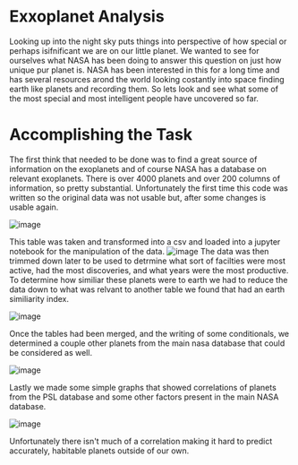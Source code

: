 #  Exxoplanet Analysis

 Looking up into the night sky puts things into perspective of how special or perhaps isifnificant we are on our little planet. We wanted to see for ourselves what NASA has been doing to answer this question on just how unique pur planet is. NASA has been interested in this for a long time and has several resources arond the world looking costantly into space finding earth like planets and recording them. So lets look and see what some of the most special and most intelligent people have uncovered so far. 
 
# Accomplishing the Task

The first think that needed to be done was to find a great source of information on the exoplanets and of course NASA has a database on relevant exoplanets. There is over 4000 planets and over 200 columns of information, so pretty substantial. Unfortunately the first time this code was written so the original data was not usable but, after some changes is usable again. 

![image](https://user-images.githubusercontent.com/73910099/123870164-78470300-d921-11eb-9b0a-810230dce8c3.png)

This table was taken and transformed into a csv and loaded into a jupyter notebook for the manipulation of the data. 
![image](https://user-images.githubusercontent.com/73910099/123870640-25218000-d922-11eb-94c0-ff049a78dee2.png)
The data was then trimmed down later to be used to detrmine what sort of facilties were most active, had the most discoveries, and what years were the most productive. To determine how similiar these planets were to earth we had to reduce the data down to what was relvant to another table we found that had an earth similiarity index. 

![image](https://user-images.githubusercontent.com/73910099/123871184-e93aea80-d922-11eb-94b7-0295a827aff0.png)

Once the tables had been merged, and the writing of some conditionals, we determined a couple other planets from the main nasa database that could be considered as well. 

![image](https://user-images.githubusercontent.com/73910099/123872076-16d46380-d924-11eb-89c3-8777387715ce.png)


Lastly we made some simple graphs that showed correlations of planets from the  PSL database and some other factors  present in the main NASA database. 

![image](https://user-images.githubusercontent.com/73910099/123876506-72ddbe80-d909-11eb-8b1c-c0a1a5050c65.png)

Unfortunately there isn't much of a correlation making it hard to predict accurately, habitable planets outside of our own. 
